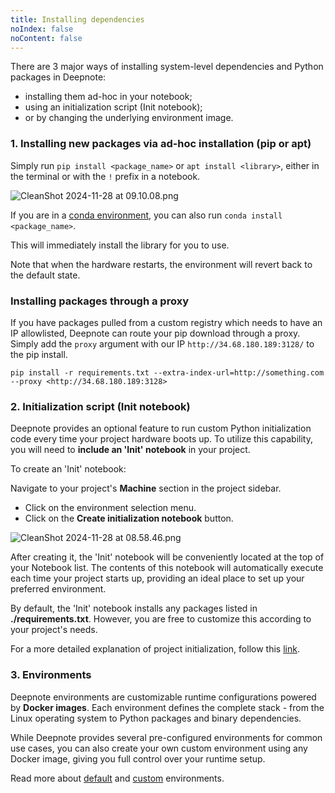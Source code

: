 ```yaml
---
title: Installing dependencies
noIndex: false
noContent: false
---
```


There are 3 major ways of installing system-level dependencies and Python packages in Deepnote:

- installing them ad-hoc in your notebook;
- using an initialization script (Init notebook);
- or by changing the underlying environment image.

### 1. Installing new packages via ad-hoc installation (pip or apt)

Simply run `pip install <package_name>` or `apt install <library>`, either in the terminal or with the `!` prefix in a notebook.

![CleanShot 2024-11-28 at 09.10.08.png](https://media.graphassets.com/YxhpDdlTSCF37EZzcZTQ)

If you are in a [conda environment](https://deepnote.com/docs/conda-environment), you can also run `conda install <package_name>`.

This will immediately install the library for you to use.

Note that when the hardware restarts, the environment will revert back to the default state.

### Installing packages through a proxy

If you have packages pulled from a custom registry which needs to have an IP allowlisted, Deepnote can route your pip download through a proxy. Simply add the `proxy` argument with our IP `http://34.68.180.189:3128/` to the pip install.

```
pip install -r requirements.txt --extra-index-url=http://something.com --proxy <http://34.68.180.189:3128>

```

### 2. Initialization script (Init notebook)

Deepnote provides an optional feature to run custom Python initialization code every time your project hardware boots up. To utilize this capability, you will need to **include an 'Init' notebook** in your project.

To create an 'Init' notebook:

Navigate to your project's **Machine** section in the project sidebar.

- Click on the environment selection menu.
- Click on the **Create initialization notebook** button.

![CleanShot 2024-11-28 at 08.58.46.png](https://media.graphassets.com/JFHU4qtsSdCDWINAo66C)

After creating it, the 'Init' notebook will be conveniently located at the top of your Notebook list. The contents of this notebook will automatically execute each time your project starts up, providing an ideal place to set up your preferred environment.

By default, the 'Init' notebook installs any packages listed in **./requirements.txt**. However, you are free to customize this according to your project's needs.

For a more detailed explanation of project initialization, follow this [link](https://deepnote.com/docs/project-initialization).

### 3. Environments

Deepnote environments are customizable runtime configurations powered by **Docker images**. Each environment defines the complete stack - from the Linux operating system to Python packages and binary dependencies.

While Deepnote provides several pre-configured environments for common use cases, you can also create your own custom environment using any Docker image, giving you full control over your runtime setup.

Read more about [default](https://deepnote.com/docs/default-environment) and [custom](https://deepnote.com/docs/custom-environment) environments.
